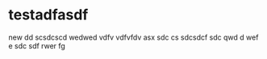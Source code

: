 # testadfasdf
new
dd
scsdcscd
wedwed
vdfv
vdfvfdv
asx
sdc
cs
sdcsdcf
sdc
qwd
d
wef
e
sdc
sdf
rwer
fg
